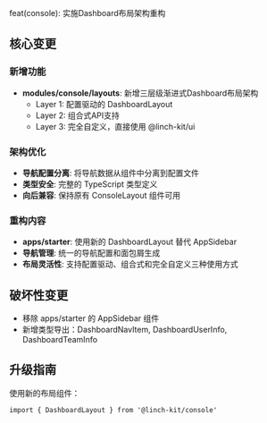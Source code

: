 feat(console): 实施Dashboard布局架构重构

## 核心变更

### 新增功能
- **modules/console/layouts**: 新增三层级渐进式Dashboard布局架构
  - Layer 1: 配置驱动的 DashboardLayout
  - Layer 2: 组合式API支持  
  - Layer 3: 完全自定义，直接使用 @linch-kit/ui

### 架构优化
- **导航配置分离**: 将导航数据从组件中分离到配置文件
- **类型安全**: 完整的 TypeScript 类型定义
- **向后兼容**: 保持原有 ConsoleLayout 组件可用

### 重构内容
- **apps/starter**: 使用新的 DashboardLayout 替代 AppSidebar
- **导航管理**: 统一的导航配置和面包屑生成
- **布局灵活性**: 支持配置驱动、组合式和完全自定义三种使用方式

## 破坏性变更
- 移除 apps/starter 的 AppSidebar 组件
- 新增类型导出：DashboardNavItem, DashboardUserInfo, DashboardTeamInfo

## 升级指南
使用新的布局组件：
```tsx
import { DashboardLayout } from '@linch-kit/console'
```
